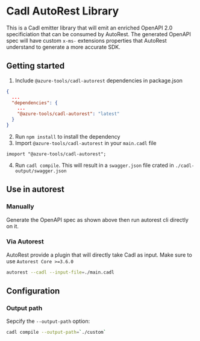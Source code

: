 # Cadl AutoRest Library

This is a Cadl emitter library that will emit an enriched OpenAPI 2.0 specificiation that can be consumed by AutoRest.
The generated OpenAPI spec will have custom `x-ms-` extensions properties that AutoRest understand to generate a more accurate SDK.

## Getting started

1. Include `@azure-tools/cadl-autorest` dependencies in package.json

```json
{
  ...
  "dependencies": {
    ...
    "@azure-tools/cadl-autorest": "latest"
  }
}
```

2. Run `npm install` to install the dependency
3. Import `@azure-tools/cadl-autorest` in your `main.cadl` file

```cadl
imoport "@azure-tools/cadl-autorest";
```

4. Run `cadl compile`. This will result in a `swagger.json` file crated in `./cadl-output/swagger.json`

## Use in autorest

### Manually

Generate the OpenAPI spec as shown above then run autorest cli directly on it.

### Via Autorest

AutoRest provide a plugin that will directly take Cadl as input. Make sure to use `Autorest Core >=3.6.0`

```bash
autorest --cadl --input-file=./main.cadl
```

## Configuration

### Output path

Sepcify the `--output-path` option:

```bash
cadl compile --output-path=`./custom`
```

